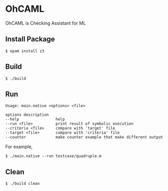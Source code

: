 # OhCAML

OhCAML is Checking Assistant for ML

## Install Package
```
$ opam install z3
```

## Build
```
$ ./build
```

## Run
```
Usage: main.native <options> <file>

options description
--help                help
--run <file>          print result of symbolic execution
--criteria <file>     compare with 'target' file
--target <file>       compare with 'criteria' file
--counter             make counter example that make different output
```
For example,
```
$ ./main.native --run testcase/quadruple.m
```

## Clean
```
$ ./build clean
```
